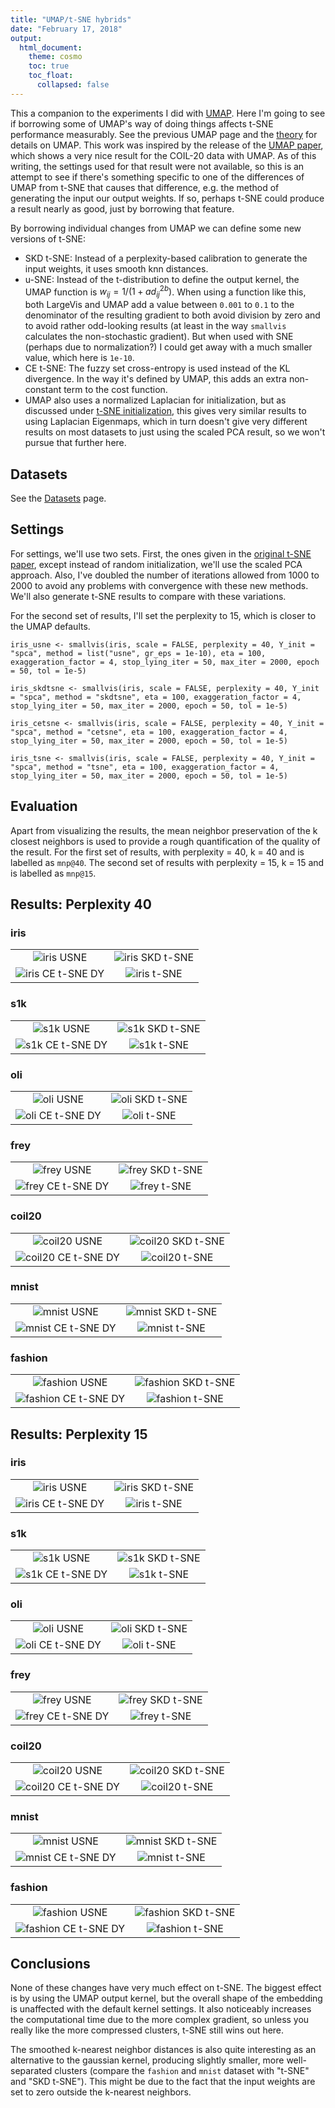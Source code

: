 ```yaml
---
title: "UMAP/t-SNE hybrids"
date: "February 17, 2018"
output:
  html_document:
    theme: cosmo
    toc: true
    toc_float:
      collapsed: false
---
```


This a companion to the experiments I did with 
[UMAP](https://jlmelville.github.io/smallvis/umap.html). Here I'm going to see
if borrowing some of UMAP's way of doing things affects t-SNE performance
measurably. See the previous UMAP page and the 
[theory](https://jlmelville.github.io/smallvis/theory.html) for details on UMAP.
This work was inspired by the release of the 
[UMAP paper](https://arxiv.org/abs/1802.03426), which shows a very nice result
for the COIL-20 data with UMAP. As of this writing, the settings used for that
result were not available, so this is an attempt to see if there's something
specific to one of the differences of UMAP from t-SNE that causes that 
difference, e.g. the method of generating the input our output weights. If so,
perhaps t-SNE could produce a result nearly as good, just by borrowing that 
feature.

By borrowing individual changes from UMAP we can define some new versions of 
t-SNE:

* SKD t-SNE: Instead of a perplexity-based calibration to generate the input 
weights, it uses smooth knn distances.
* u-SNE: Instead of the t-distribution to define the output kernel, the UMAP
function is $w_{ij} = 1 / \left(1 + ad_{ij}^{2b}\right)$. When using a function
like this, both LargeVis and UMAP add a value between `0.001` to `0.1` to the 
denominator of the resulting gradient to both avoid division by zero 
and to avoid rather odd-looking results (at least in the way `smallvis` 
calculates the non-stochastic gradient). But when used with SNE (perhaps due
to normalization?) I could get away with a much smaller value, which here
is `1e-10`.
* CE t-SNE: The fuzzy set cross-entropy is used instead of the KL divergence. 
In the way it's defined by UMAP, this adds an extra non-constant term to the 
cost function.
* UMAP also uses a normalized Laplacian for initialization, but as discussed
under [t-SNE initialization](https://jlmelville.github.io/smallvis/init.html),
this gives very similar results to using Laplacian Eigenmaps, which in turn
doesn't give very different results on most datasets to just using the scaled
PCA result, so we won't pursue that further here.

## Datasets

See the [Datasets](https://jlmelville.github.io/smallvis/datasets.html) page.

## Settings

For settings, we'll use two sets. First, the ones given in the 
[original t-SNE paper](http://www.jmlr.org/papers/v9/vandermaaten08a.html), 
except instead of random initialization, we'll use the scaled PCA approach. Also,
I've doubled the number of iterations allowed from 1000 to 2000 to avoid any
problems with convergence with these new methods. We'll also generate t-SNE 
results to compare with these variations.

For the second set of results, I'll set the perplexity to 15, which is closer
to the UMAP defaults.

```
iris_usne <- smallvis(iris, scale = FALSE, perplexity = 40, Y_init = "spca", method = list("usne", gr_eps = 1e-10), eta = 100, exaggeration_factor = 4, stop_lying_iter = 50, max_iter = 2000, epoch = 50, tol = 1e-5)

iris_skdtsne <- smallvis(iris, scale = FALSE, perplexity = 40, Y_init = "spca", method = "skdtsne", eta = 100, exaggeration_factor = 4, stop_lying_iter = 50, max_iter = 2000, epoch = 50, tol = 1e-5)

iris_cetsne <- smallvis(iris, scale = FALSE, perplexity = 40, Y_init = "spca", method = "cetsne", eta = 100, exaggeration_factor = 4, stop_lying_iter = 50, max_iter = 2000, epoch = 50, tol = 1e-5)

iris_tsne <- smallvis(iris, scale = FALSE, perplexity = 40, Y_init = "spca", method = "tsne", eta = 100, exaggeration_factor = 4, stop_lying_iter = 50, max_iter = 2000, epoch = 50, tol = 1e-5)
```

## Evaluation

Apart from visualizing the results, the mean neighbor preservation of the k
closest neighbors is used to provide a rough quantification of the quality of
the result. For the first set of results, with perplexity = 40, k = 40 and is 
labelled as `mnp@40`. The second set of results with perplexity = 15, k = 15
and is labelled as `mnp@15`.

## Results: Perplexity 40

### iris

|                             |                           |
:----------------------------:|:--------------------------:
![iris USNE](../img/umaptsne/iris_usne.png)|![iris SKD t-SNE](../img/umaptsne/iris_skdtsne.png)
![iris CE t-SNE DY](../img/umaptsne/iris_cetsne.png)|![iris t-SNE](../img/umaptsne/iris_tsne.png)

### s1k

|                             |                           |
:----------------------------:|:--------------------------:
![s1k USNE](../img/umaptsne/s1k_usne.png)|![s1k SKD t-SNE](../img/umaptsne/s1k_skdtsne.png)
![s1k CE t-SNE DY](../img/umaptsne/s1k_cetsne.png)|![s1k t-SNE](../img/umaptsne/s1k_tsne.png)

### oli

|                             |                           |
:----------------------------:|:--------------------------:
![oli USNE](../img/umaptsne/oli_usne.png)|![oli SKD t-SNE](../img/umaptsne/oli_skdtsne.png)
![oli CE t-SNE DY](../img/umaptsne/oli_cetsne.png)|![oli t-SNE](../img/umaptsne/oli_tsne.png)


### frey

|                             |                           |
:----------------------------:|:--------------------------:
![frey USNE](../img/umaptsne/frey_usne.png)|![frey SKD t-SNE](../img/umaptsne/frey_skdtsne.png)
![frey CE t-SNE DY](../img/umaptsne/frey_cetsne.png)|![frey t-SNE](../img/umaptsne/frey_tsne.png)

### coil20

|                             |                           |
:----------------------------:|:--------------------------:
![coil20 USNE](../img/umaptsne/coil20_usne.png)|![coil20 SKD t-SNE](../img/umaptsne/coil20_skdtsne.png)
![coil20 CE t-SNE DY](../img/umaptsne/coil20_cetsne.png)|![coil20 t-SNE](../img/umaptsne/coil20_tsne.png)

### mnist

|                             |                           |
:----------------------------:|:--------------------------:
![mnist USNE](../img/umaptsne/mnist_usne.png)|![mnist SKD t-SNE](../img/umaptsne/mnist_skdtsne.png)
![mnist CE t-SNE DY](../img/umaptsne/mnist_cetsne.png)|![mnist t-SNE](../img/umaptsne/mnist_tsne.png)

### fashion

|                             |                           |
:----------------------------:|:--------------------------:
![fashion USNE](../img/umaptsne/fashion_usne.png)|![fashion SKD t-SNE](../img/umaptsne/fashion_skdtsne.png)
![fashion CE t-SNE DY](../img/umaptsne/fashion_cetsne.png)|![fashion t-SNE](../img/umaptsne/fashion_tsne.png)

## Results: Perplexity 15

### iris

|                             |                           |
:----------------------------:|:--------------------------:
![iris USNE](../img/umaptsne/iris_usne15.png)|![iris SKD t-SNE](../img/umaptsne/iris_skdtsne15.png)
![iris CE t-SNE DY](../img/umaptsne/iris_cetsne15.png)|![iris t-SNE](../img/umaptsne/iris_tsne15.png)

### s1k

|                             |                           |
:----------------------------:|:--------------------------:
![s1k USNE](../img/umaptsne/s1k_usne15.png)|![s1k SKD t-SNE](../img/umaptsne/s1k_skdtsne15.png)
![s1k CE t-SNE DY](../img/umaptsne/s1k_cetsne15.png)|![s1k t-SNE](../img/umaptsne/s1k_tsne15.png)

### oli

|                             |                           |
:----------------------------:|:--------------------------:
![oli USNE](../img/umaptsne/oli_usne15.png)|![oli SKD t-SNE](../img/umaptsne/oli_skdtsne15.png)
![oli CE t-SNE DY](../img/umaptsne/oli_cetsne15.png)|![oli t-SNE](../img/umaptsne/oli_tsne15.png)


### frey

|                             |                           |
:----------------------------:|:--------------------------:
![frey USNE](../img/umaptsne/frey_usne15.png)|![frey SKD t-SNE](../img/umaptsne/frey_skdtsne15.png)
![frey CE t-SNE DY](../img/umaptsne/frey_cetsne15.png)|![frey t-SNE](../img/umaptsne/frey_tsne15.png)

### coil20

|                             |                           |
:----------------------------:|:--------------------------:
![coil20 USNE](../img/umaptsne/coil20_usne15.png)|![coil20 SKD t-SNE](../img/umaptsne/coil20_skdtsne15.png)
![coil20 CE t-SNE DY](../img/umaptsne/coil20_cetsne15.png)|![coil20 t-SNE](../img/umaptsne/coil20_tsne15.png)

### mnist

|                             |                           |
:----------------------------:|:--------------------------:
![mnist USNE](../img/umaptsne/mnist_usne15.png)|![mnist SKD t-SNE](../img/umaptsne/mnist_skdtsne15.png)
![mnist CE t-SNE DY](../img/umaptsne/mnist_cetsne15.png)|![mnist t-SNE](../img/umaptsne/mnist_tsne15.png)

### fashion

|                             |                           |
:----------------------------:|:--------------------------:
![fashion USNE](../img/umaptsne/fashion_usne15.png)|![fashion SKD t-SNE](../img/umaptsne/fashion_skdtsne15.png)
![fashion CE t-SNE DY](../img/umaptsne/fashion_cetsne15.png)|![fashion t-SNE](../img/umaptsne/fashion_tsne15.png)

## Conclusions

None of these changes have very much effect on t-SNE. The biggest effect is by
using the UMAP output kernel, but the overall shape of the embedding is 
unaffected with the default kernel settings. It also noticeably increases the
computational time due to the more complex gradient, so unless you really like
the more compressed clusters, t-SNE still wins out here.

The smoothed k-nearest neighbor distances is also quite interesting as an 
alternative to the gaussian kernel, producing slightly smaller, more 
well-separated clusters (compare the `fashion` and `mnist` dataset with "t-SNE"
and "SKD t-SNE"). This might be due to the fact that the input weights are set to
zero outside the k-nearest neighbors.

